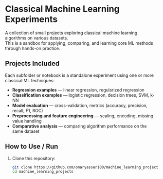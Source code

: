 # Classical Machine Learning Experiments

A collection of small projects exploring classical machine learning algorithms on various datasets.  
This is a sandbox for applying, comparing, and learning core ML methods through hands-on practice.

## Projects Included

Each subfolder or notebook is a standalone experiment using one or more classical ML techniques:

- **Regression examples** — linear regression, regularized regression  
- **Classification examples** — logistic regression, decision trees, SVM, k-NN  
- **Model evaluation** — cross-validation, metrics (accuracy, precision, recall, F1, ROC)  
- **Preprocessing and feature engineering** — scaling, encoding, missing value handling  
- **Comparative analysis** — comparing algorithm performance on the same dataset  

## How to Use / Run

1. Clone this repository:
   ```bash
   git clone https://github.com/omaryasser100/machine_learning_projects.git
   cd machine_learning_projects
